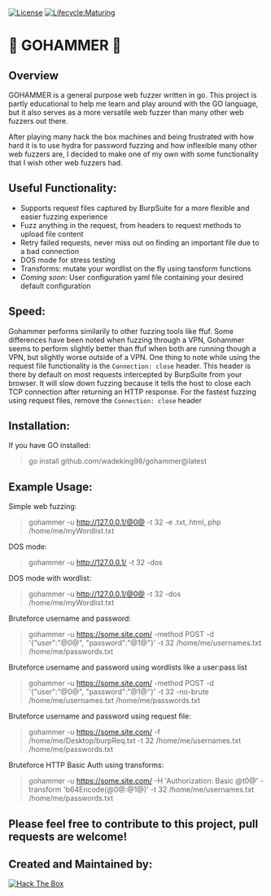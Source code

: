 [![License](https://img.shields.io/badge/License-Apache%202.0-blue.svg)](https://opensource.org/licenses/Apache-2.0)
[![Lifecycle:Maturing](https://img.shields.io/badge/Lifecycle-Maturing-007EC6)](https://github.com/bcgov/repomountie/blob/master/doc/lifecycle-badges.md)

# 🔨 GOHAMMER 🔨
## Overview
GOHAMMER is a general purpose web fuzzer written in go. This project is partly educational to help me learn and play around with the GO language, but it also serves as a more versatile web fuzzer than many other web fuzzers out there.  
  
After playing many hack the box machines and being frustrated with how hard it is to use hydra for password fuzzing and how inflexible many other web fuzzers are, I decided to make one of my own with some functionality that I wish other web fuzzers had.  

## Useful Functionality:
- Supports request files captured by BurpSuite for a more flexible and easier fuzzing experience
- Fuzz anything in the request, from headers to request methods to upload file content
- Retry failed requests, never miss out on finding an important file due to a bad connection
- DOS mode for stress testing
- Transforms: mutate your wordlist on the fly using tansform functions
- *Coming soon:* User configuration yaml file containing your desired default configuration

## Speed:
Gohammer performs similarily to other fuzzing tools like ffuf. 
Some differences have been noted when fuzzing through a VPN, Gohammer seems to perform slightly better than ffuf when both are running though a VPN, but slightly worse outside of a VPN.
One thing to note while using the request file functionality is the `Connection: close` header. This header is there by default on most requests intercepted by
BurpSuite from your browser. It will slow down fuzzing because it tells the host to close each TCP connection after returning an HTTP response. 
For the fastest fuzzing using request files, remove the `Connection: close` header 

## Installation:
If you have GO installed:  
> go install github.com/wadeking98/gohammer@latest  

## Example Usage:
Simple web fuzzing:  
> gohammer -u http://127.0.0.1/@0@ -t 32 -e .txt,.html,.php /home/me/myWordlist.txt  
  
DOS mode:  
> gohammer -u http://127.0.0.1/ -t 32 -dos  
  
DOS mode with wordlist:  
> gohammer -u http://127.0.0.1/@0@ -t 32 -dos /home/me/myWordlist.txt
  
Bruteforce username and password:
> gohammer -u https://some.site.com/ -method POST -d '{"user":"@0@", "password":"@1@"}' -t 32 /home/me/usernames.txt /home/me/passwords.txt  
  
Bruteforce username and password using wordlists like a user:pass list  
> gohammer -u https://some.site.com/ -method POST -d '{"user":"@0@", "password":"@1@"}' -t 32 -no-brute /home/me/usernames.txt /home/me/passwords.txt  
  
Bruteforce username and password using request file:  
> gohammer -u https://some.site.com/ -f /home/me/Desktop/burpReq.txt -t 32 /home/me/usernames.txt /home/me/passwords.txt

Bruteforce HTTP Basic Auth using transforms:
> gohammer -u https://some.site.com/ -H 'Authorization: Basic @t0@' -transform 'b64Encode(@0@:@1@)' -t 32 /home/me/usernames.txt /home/me/passwords.txt
  

## Please feel free to contribute to this project, pull requests are welcome!

## Created and Maintained by:
 <a href="https://app.hackthebox.com/users/254685"><img src="http://www.hackthebox.eu/badge/image/254685" alt="Hack The Box"></a>
